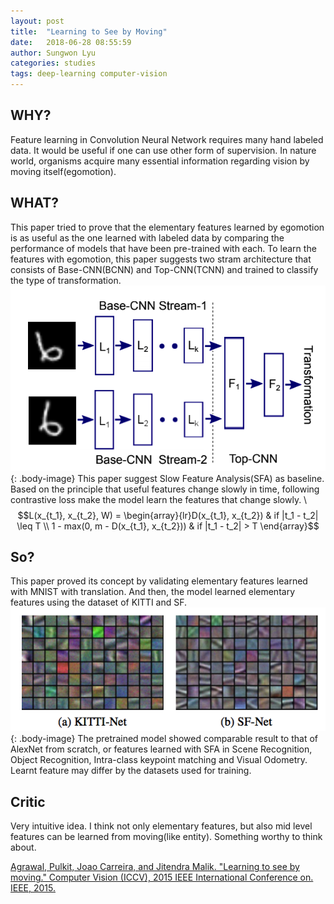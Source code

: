 ```yaml
---
layout: post
title:  "Learning to See by Moving"
date:   2018-06-28 08:55:59
author: Sungwon Lyu
categories: studies
tags: deep-learning computer-vision
---
```

## WHY? 
Feature learning in Convolution Neural Network requires many hand labeled data. It would be useful if one can use other form of supervision. In nature world, organisms acquire many essential information regarding vision by moving itself(egomotion).

## WHAT?
This paper tried to prove that the elementary features learned by egomotion is as useful as the one learned with labeled data by comparing the performance of models that have been pre-trained with each. To learn the features with egomotion, this paper suggests two stram architecture that consists of Base-CNN(BCNN) and Top-CNN(TCNN) and trained to classify the type of transformation.
![image](/assets/images/lsm1.png){: .body-image}
This paper suggest Slow Feature Analysis(SFA) as baseline. Based on the principle that useful features change slowly in time, following contrastive loss make the model learn the features that change slowly. \\
$$L(x_{t_1}, x_{t_2}, W) = \begin{array}{lr}D(x_{t_1}, x_{t_2}) & if |t_1 - t_2| \leq T \\ 1 - max(0, m - D(x_{t_1}, x_{t_2})) & if |t_1 - t_2| > T \end{array}$$

## So?
This paper proved its concept by validating elementary features learned with MNIST with translation. And then, the model learned elementary features using the dataset of KITTI and SF. 
![image](/assets/images/lsm2.png){: .body-image}
The pretrained model showed comparable result to that of AlexNet from scratch, or features learned with SFA in Scene Recognition, Object Recognition, Intra-class keypoint matching and Visual Odometry. 
Learnt feature may differ by the datasets used for training. 

## Critic
Very intuitive idea. I think not only elementary features, but also mid level features can be learned from moving(like entity). Something worthy to think about. 

[Agrawal, Pulkit, Joao Carreira, and Jitendra Malik. "Learning to see by moving." Computer Vision (ICCV), 2015 IEEE International Conference on. IEEE, 2015.](https://www.cv-foundation.org/openaccess/content_iccv_2015/papers/Agrawal_Learning_to_See_ICCV_2015_paper.pdf)